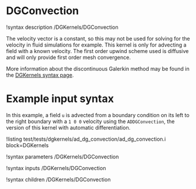 # DGConvection

!syntax description /DGKernels/DGConvection

The velocity vector is a constant, so this may not be used for solving for the velocity in fluid
simulations for example. This kernel is only for advecting a field with a known velocity.
The first order upwind scheme used is diffusive and will only provide first order mesh convergence.

More information about the discontinuous Galerkin method may be found in the
[DGKernels syntax page](/syntax/DGKernels/index.md).

# Example input syntax

In this example, a field `u` is advected from a boundary condition on its left to the right boundary
with a `1 0 0` velocity using the `ADDGConvection`, the version of this kernel with automatic differentiation.

!listing test/tests/dgkernels/ad_dg_convection/ad_dg_convection.i block=DGKernels

!syntax parameters /DGKernels/DGConvection

!syntax inputs /DGKernels/DGConvection

!syntax children /DGKernels/DGConvection
